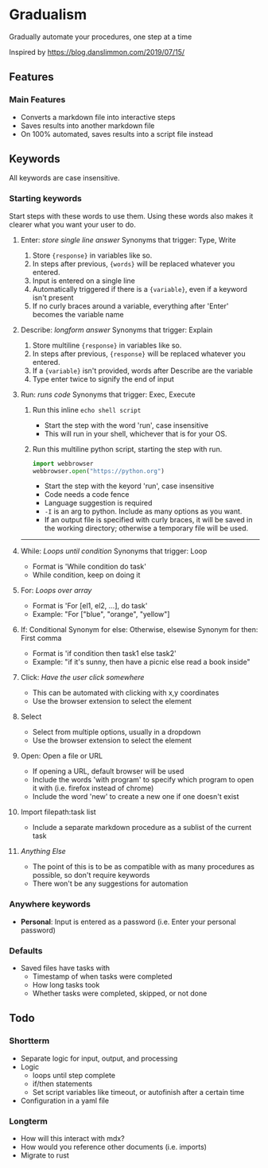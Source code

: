 # Gradualism

Gradually automate your procedures, one step at a time

Inspired by https://blog.danslimmon.com/2019/07/15/

## Features

### Main Features

* Converts a markdown file into interactive steps
* Saves results into another markdown file
* On 100% automated, saves results into a script file instead

## Keywords

All keywords are case insensitive.

### Starting keywords

Start steps with these words to use them.
Using these words also makes it clearer what you want your user to do.

1. Enter: *store single line answer*
    Synonyms that trigger: Type, Write
    1. Store `{response}` in variables like so.
    2. In steps after previous, `{words}` will be replaced whatever you entered.
    3. Input is entered on a single line
    4. Automatically triggered if there is a `{variable}`, even if a keyword isn't present
    5. If no curly braces around a variable, everything after 'Enter' becomes the variable name
2. Describe: *longform answer*
    Synonyms that trigger: Explain
    1. Store multiline `{response}` in variables like so.
    2. In steps after previous, `{response}` will be replaced whatever you entered.
    3. If a `{variable}` isn't provided, words after Describe are the variable
    4. Type enter twice to signify the end of input
3. Run: *runs code*
    Synonyms that trigger: Exec, Execute
    1. Run this inline `echo shell script`
        * Start the step with the word 'run', case insensitive
        * This will run in your shell, whichever that is for your OS.
    2. Run this multiline python script, starting the step with run.

        ```python -I {example.py}
        import webbrowser
        webbrowser.open("https://python.org")
        ```

        * Start the step with the keyord 'run', case insensitive
        * Code needs a code fence
        * Language suggestion is required
        * `-I` is an arg to python. Include as many options as you want.
        * If an output file is specified with curly braces, it will be saved in
            the working directory; otherwise a temporary file will be used.

   ---

4. While: *Loops until condition*
    Synonyms that trigger: Loop
    * Format is 'While condition do task'
    * While condition, keep on doing it
5. For: *Loops over array*
    * Format is 'For [el1, el2, ...], do task'
    * Example: "For ["blue", "orange", "yellow"]
6. If: Conditional
    Synonym for else: Otherwise, elsewise
    Synonym for then: First comma
    * Format is 'if condition then task1 else task2'
    * Example: "if it's sunny, then have a picnic else read a book inside"
7. Click: *Have the user click somewhere*
    * This can be automated with clicking with x,y coordinates
    * Use the browser extension to select the element
8. Select
    * Select from multiple options, usually in a dropdown
    * Use the browser extension to select the element
9. Open: Open a file or URL
    * If opening a URL, default browser will be used
    * Include the words 'with program' to specify which program to open it with (i.e. firefox
      instead of chrome)
    * Include the word 'new' to create a new one if one doesn't exist
10. Import filepath:task list
    * Include a separate markdown procedure as a sublist of the current task
11. *Anything Else*
    * The point of this is to be as compatible with as many procedures as
      possible, so don't require keywords
    * There won't be any suggestions for automation

### Anywhere keywords

* **Personal**: Input is entered as a password (i.e. Enter your personal password)

### Defaults

* Saved files have tasks with
    * Timestamp of when tasks were completed
    * How long tasks took
    * Whether tasks were completed, skipped, or not done

## Todo

### Shortterm

* Separate logic for input, output, and processing
* Logic
    * loops until step complete
    * if/then statements
    * Set script variables like timeout, or autofinish after a certain time
* Configuration in a yaml file

### Longterm

* How will this interact with mdx?
* How would you reference other documents (i.e. imports)
* Migrate to rust
